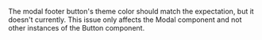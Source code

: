 The modal footer button's theme color should match the expectation, but it doesn't currently. This issue only affects the Modal component and not other instances of the Button component.
